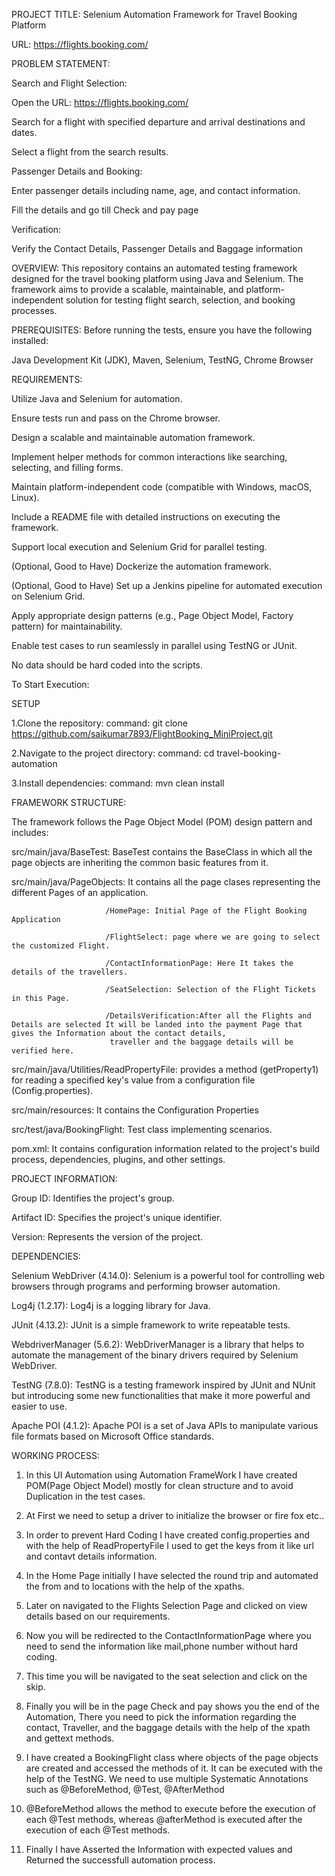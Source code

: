 PROJECT TITLE: Selenium Automation Framework for Travel Booking Platform 

URL: https://flights.booking.com/

PROBLEM STATEMENT: 

Search and Flight Selection:

Open the URL: https://flights.booking.com/

Search for a flight with specified departure and arrival destinations and dates.

Select a flight from the search results.

Passenger Details and Booking:

Enter passenger details including name, age, and contact information.

Fill the details and go till Check and pay page

Verification:

Verify the Contact Details, Passenger Details and Baggage information


OVERVIEW:
This repository contains an automated testing framework designed for the travel booking platform using Java and Selenium.
The framework aims to provide a scalable, maintainable, and platform-independent solution for testing flight search, 
selection, and booking processes.

PREREQUISITES:
Before running the tests, ensure you have the following installed:

Java Development Kit (JDK),
Maven,
Selenium,
TestNG,
Chrome Browser

REQUIREMENTS:

Utilize Java and Selenium for automation.

Ensure tests run and pass on the Chrome browser.

Design a scalable and maintainable automation framework.

Implement helper methods for common interactions like searching, selecting, and filling forms.

Maintain platform-independent code (compatible with Windows, macOS, Linux).

Include a README file with detailed instructions on executing the framework.

Support local execution and Selenium Grid for parallel testing.

(Optional, Good to Have) Dockerize the automation framework.

(Optional, Good to Have) Set up a Jenkins pipeline for automated execution on Selenium Grid.

Apply appropriate design patterns (e.g., Page Object Model, Factory pattern) for maintainability.

Enable test cases to run seamlessly in parallel using TestNG or JUnit.

No data should be hard coded into the scripts.

To Start Execution:

SETUP

1.Clone the repository:
command: git clone https://github.com/saikumar7893/FlightBooking_MiniProject.git

2.Navigate to the project directory:
command: cd travel-booking-automation

3.Install dependencies:
command: mvn clean install

FRAMEWORK STRUCTURE:

The framework follows the Page Object Model (POM) design pattern and includes:

src/main/java/BaseTest: BaseTest contains the BaseClass in which all the page objects are inheriting the common basic features from it.

src/main/java/PageObjects: It contains all the page clases representing the different Pages of an application.

                         /HomePage: Initial Page of the Flight Booking Application
                         
                         /FlightSelect: page where we are going to select the customized Flight.
                         
                         /ContactInformationPage: Here It takes the details of the travellers.
                         
                         /SeatSelection: Selection of the Flight Tickets in this Page.
                         
                         /DetailsVerification:After all the Flights and Details are selected It will be landed into the payment Page that gives the Information about the contact details,
                          traveller and the baggage details will be verified here.
                          
src/main/java/Utilities/ReadPropertyFile: provides a method (getProperty1) for reading a specified key's value from a configuration file (Config.properties).

src/main/resources: It contains the Configuration Properties

src/test/java/BookingFlight: Test class implementing scenarios.

pom.xml: It contains configuration information related to the project's build process, dependencies, plugins, and other settings. 

PROJECT INFORMATION:

Group ID: Identifies the project's group.

Artifact ID: Specifies the project's unique identifier.

Version: Represents the version of the project.



DEPENDENCIES:

Selenium WebDriver (4.14.0):
Selenium is a powerful tool for controlling web browsers through programs and performing browser automation.

Log4j (1.2.17):
Log4j is a logging library for Java.

JUnit (4.13.2):
JUnit is a simple framework to write repeatable tests.

WebdriverManager (5.6.2):
WebDriverManager is a library that helps to automate the management of the binary drivers required by Selenium WebDriver.

TestNG (7.8.0):
TestNG is a testing framework inspired by JUnit and NUnit but introducing some new functionalities that make it more powerful and easier to use.

Apache POI (4.1.2):
Apache POI is a set of Java APIs to manipulate various file formats based on Microsoft Office standards.

WORKING PROCESS:

1. In this UI Automation using Automation FrameWork I have created POM(Page Object Model) mostly for clean structure and to avoid Duplication in the test cases.

2. At First we need to setup a driver to initialize the browser or fire fox etc..

3. In order to prevent Hard Coding I have created config.properties and with the help of ReadPropertyFile I used to get the keys from it like url and contavt details information.

4. In the Home Page initially I have selected the round trip and automated the from and to locations with the help of the xpaths.

5. Later on navigated to the Flights Selection Page and clicked on view details based on our requirements.

6. Now you will be redirected to the ContactInformationPage where you need to send the information like mail,phone number without hard coding.

7. This time you will be navigated to the seat selection and click on the skip.

8. Finally you will be in the page Check and pay shows you the end of the Automation, There you need to pick the information regarding the contact, Traveller, and the baggage details
with the help of the xpath and gettext methods.

9. I have created a BookingFlight class where objects of the page objects are created and accessed the methods of it. It can be executed with the help of the TestNG. We need to use multiple 
Systematic Annotations such as @BeforeMethod, @Test, @AfterMethod

10. @BeforeMethod allows the method to execute before the execution of each @Test methods, whereas @afterMethod is executed after the execution of each @Test methods.

11. Finally I have Asserted the Information with expected values and Returned the successfull automation process.







